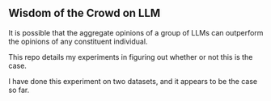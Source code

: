 ## Wisdom of the Crowd on LLM

It is possible that the aggregate opinions of a group of LLMs can outperform the opinions of any constituent individual.  

This repo details my experiments in figuring out whether or not this is the case.  

I have done this experiment on two datasets, and it appears to be the case so far.  